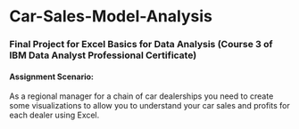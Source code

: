 # Car-Sales-Model-Analysis
### Final Project for Excel Basics for Data Analysis (Course 3 of IBM Data Analyst Professional Certificate)

#### Assignment Scenario: 
As a regional manager for a chain of car dealerships you need to create some visualizations to allow you to understand your car sales and profits for each dealer using Excel.
